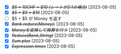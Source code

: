 * [X] ~~*$5 + 10CHF = $10 (レートが2:1の場合)*~~ [2023-08-05]
* [X] ~~*$5 + $5 = $10*~~ [2023-08-05]
* [ ] $5 + $5 が Money を返す
* [X] ~~*Bank.reduce(Money);*~~ [2023-08-05]
* [X] ~~*Moneyを変換して換算を行う*~~ [2023-08-05]
* [X] ~~*Reduce(Bank,String)*~~ [2023-08-05]
* [X] ~~*Sum.plus*~~ [2023-08-05]
* [X] ~~*Expression.times*~~ [2023-08-05]